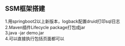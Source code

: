 ## SSM框架搭建  
1.用springboot2以上新版本，logback配置druid打印sql日志  
2.Maven插件Lifecycle package打包成jar  
3.java -jar demo.jar  
4.可以直接执行包括页面都可以  
